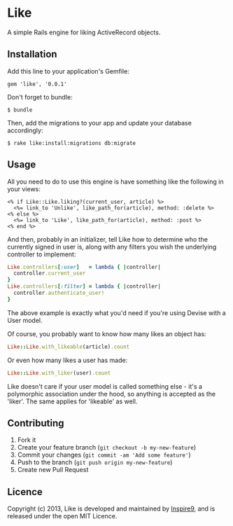 # Like

A simple Rails engine for liking ActiveRecord objects.

## Installation

Add this line to your application's Gemfile:

    gem 'like', '0.0.1'

Don't forget to bundle:

    $ bundle

Then, add the migrations to your app and update your database accordingly:

    $ rake like:install:migrations db:migrate

## Usage

All you need to do to use this engine is have something like the following in your views:

```erb
<% if Like::Like.liking?(current_user, article) %>
  <%= link_to 'Unlike', like_path_for(article), method: :delete %>
<% else %>
  <%= link_to 'Like', like_path_for(article), method: :post %>
<% end %>
```

And then, probably in an initializer, tell Like how to determine who the currently signed in user is, along with any filters you wish the underlying controller to implement:

```ruby
Like.controllers[:user]   = lambda { |controller|
  controller.current_user
}
Like.controllers[:filter] = lambda { |controller|
  controller.authenticate_user!
}
```

The above example is exactly what you'd need if you're using Devise with a User model.

Of course, you probably want to know how many likes an object has:

```ruby
Like::Like.with_likeable(article).count
```

Or even how many likes a user has made:

```ruby
Like::Like.with_liker(user).count
```

Like doesn't care if your user model is called something else - it's a polymorphic association under the hood, so anything is accepted as the 'liker'. The same applies for 'likeable' as well.

## Contributing

1. Fork it
2. Create your feature branch (`git checkout -b my-new-feature`)
3. Commit your changes (`git commit -am 'Add some feature'`)
4. Push to the branch (`git push origin my-new-feature`)
5. Create new Pull Request

## Licence

Copyright (c) 2013, Like is developed and maintained by [Inspire9](http://inspire9.com), and is released under the open MIT Licence.
